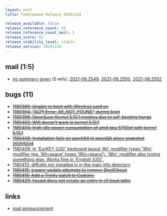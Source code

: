 ```yaml
---
layout: post
title: Tumbleweed Release 20201228

release_available: false
release_reference_count: 16
release_reference_count_mail: 5
release_score: 92
release_stability_level: stable
release_version: 20201228
---
```


## mail (1:5)

- [no summary given](https://github.com/boombatower/tumbleweed-review/issues/10) (5 refs); [2021-06.2549](https://github.com/boombatower/tumbleweed-review/issues/10), [2021-06.2550](https://github.com/boombatower/tumbleweed-review/issues/10), [2021-06.2552](https://github.com/boombatower/tumbleweed-review/issues/10)

## bugs (11)

<!--more-->

- ~~[1180389: Unable to boot with Wireless card on](https://bugzilla.opensuse.org/show_bug.cgi?id=1180389)~~
- ~~[1180394: "ACPI Error: AE_NOT_FOUND" during boot](https://bugzilla.opensuse.org/show_bug.cgi?id=1180394)~~
- ~~[1180396: OpenSuse Kernel 5.10.1 crashes due to sof, booting hangs](https://bugzilla.opensuse.org/show_bug.cgi?id=1180396)~~
- ~~[1180402: Wifi doesn't work in kernel 5.10.1](https://bugzilla.opensuse.org/show_bug.cgi?id=1180402)~~
- ~~[1180404: high idle power consumption of amd gpu 5700xt with kernel 5.10.1](https://bugzilla.opensuse.org/show_bug.cgi?id=1180404)~~
- ~~[1180408: Installation fails on aarch64 in openQA since snapshot 20201224](https://bugzilla.opensuse.org/show_bug.cgi?id=1180408)~~
- [1180409: In 'EurKEY (US)' keyboard layout 'Alt' modifier types 'Win' modifier (eg. 'Alt+space' types 'Win+space'). 'Win' modifier also typing something else. Works fine in 'English (US)'.](https://bugzilla.opensuse.org/show_bug.cgi?id=1180409)
- [1180413: diffutils not installed in in the main info directory](https://bugzilla.opensuse.org/show_bug.cgi?id=1180413)
- ~~[1180415: zypper update attempts to remove ShellCheck](https://bugzilla.opensuse.org/show_bug.cgi?id=1180415)~~
- ~~[1180416: Add a Trinity patch to Codeine](https://bugzilla.opensuse.org/show_bug.cgi?id=1180416)~~
- ~~[1180420: fwupd does not create an entry in efi boot table](https://bugzilla.opensuse.org/show_bug.cgi?id=1180420)~~



## links

- [mail announcement](https://github.com/boombatower/tumbleweed-review/issues/10)
